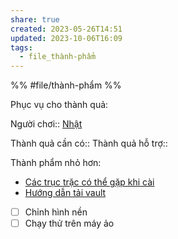 ```yaml
---
share: true
created: 2023-05-26T14:51
updated: 2023-10-06T16:09
tags:
  - file_thành-phẩm
---
```


%%
#file/thành-phẩm
%%

Phục vụ cho thành quả:

Người chơi:: [Nhật](../../../4%20C%C3%A1c%20b%C3%AAn%20li%C3%AAn%20quan/C%C3%A1%20nh%C3%A2n%20c%E1%BB%A5%20th%E1%BB%83/Nh%E1%BA%ADt.md)

Thành quả cần có::
Thành quả hỗ trợ::

Thành phẩm nhỏ hơn:
- [Các trục trặc có thể gặp khi cài](./C%C3%A1c%20tr%E1%BB%A5c%20tr%E1%BA%B7c%20c%C3%B3%20th%E1%BB%83%20g%E1%BA%B7p%20khi%20c%C3%A0i.md)
- [Hướng dẫn tải vault](./H%C6%B0%E1%BB%9Bng%20d%E1%BA%ABn%20t%E1%BA%A3i%20vault.md)


- [ ] Chỉnh hình nền 
- [ ] Chạy thử trên máy ảo
